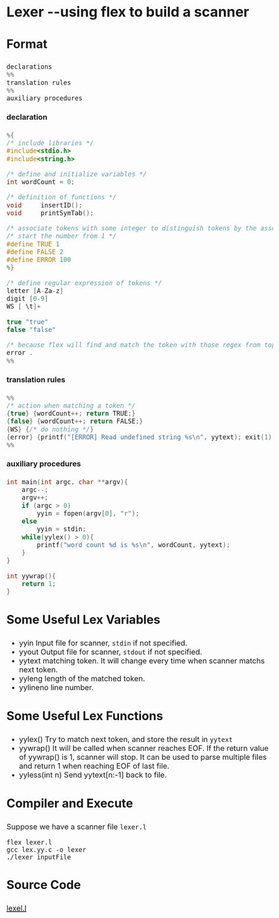 <style>
    body{
    	font-size: 15pt;
    }
    h2{
        font-size: 28pt;
        font-weight: bold;
    }
    h3{
        font-size: 24pt;
        font-weight: bold;
    }
</style>

## Lexer --using flex to build a scanner

### Format

```c
declarations
%%
translation rules
%%
auxiliary procedures
```

#### declaration

```c
%{
/* include libraries */
#include<stdio.h>
#include<string.h>

/* define and initialize variables */
int wordCount = 0;

/* definition of functions */
void     insertID();
void 	 printSymTab();

/* associate tokens with some integer to distinguish tokens by the associated number */
/* start the number from 1 */
#define TRUE 1
#define FALSE 2
#define ERROR 100
%}

/* define regular expression of tokens */
letter [A-Za-z]
digit [0-9]
WS [ \t]+

true "true"
false "false"

/* because flex will find and match the token with those regex from top to bottom, we can define error token here as 'anything' */
error .
%%
```

#### translation rules

```c
%%
/* action when matching a token */
{true} {wordCount++; return TRUE;}
{false} {wordCount++; return FALSE;}
{WS} {/* do nothing */}
{error} {printf("[ERROR] Read undefined string %s\n", yytext); exit(1);}
%%
```

#### auxiliary procedures

```c
int main(int argc, char **argv){
    argc--; 
    argv++;
    if (argc > 0)
        yyin = fopen(argv[0], "r");
    else
        yyin = stdin;
    while(yylex() > 0){
        printf("word count %d is %s\n", wordCount, yytext);
    }
}

int yywrap(){
    return 1;
}
```

### Some Useful Lex Variables

- yyin
    Input file for scanner, `stdin` if not specified.
- yyout
    Output file for scanner, `stdout` if not specified.
- yytext
    matching token. It will change every time when scanner matchs next token.
- yyleng
    length of the matched token.
- yylineno
    line number.

### Some Useful Lex Functions
- yylex()
    Try to match next token, and store the result in `yytext`
- yywrap()
    It will be called when scanner reaches EOF. If the return value of yywrap() is 1, scanner will stop. It can be used to parse multiple files and return 1 when reaching EOF of last file.
- yyless(int n)
    Send yytext[n:-1] back to file.

### Compiler and Execute

Suppose we have a scanner file `lexer.l`
```shell
flex lexer.l
gcc lex.yy.c -o lexer
./lexer inputFile
```

### Source Code

[lexel.l](https://github.com/chunyu618/chunyu618.github.io/blob/main/note/tools/compiler/lexer/lexer.l)

